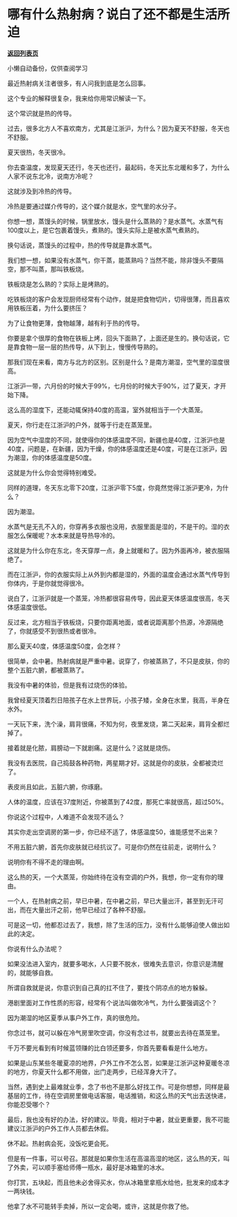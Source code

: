 # 哪有什么热射病？说白了还不都是生活所迫

[**返回列表页**](/gzh/记忆承载3)

小懒自动备份，仅供查阅学习

最近热射病关注者很多，有人问我到底是怎么回事。  

  

这个专业的解释很复杂，我来给你用常识解读一下。  

  

这个常识就是热的传导。

  

过去，很多北方人不喜欢南方，尤其是江浙沪，为什么？因为夏天不舒服，冬天也不舒服。

  

夏天很热，冬天很冷。

  

你去查温度，发现夏天还行，冬天也还行，最起码，冬天比东北暖和多了，为什么人家不说东北冷，说南方冷呢？  

  

这就涉及到冷热的传导。

  

冷热是要通过媒介传导的，这个媒介就是水，空气里的水分子。  

  

你想一想，蒸馒头的时候，锅里放水，馒头是什么蒸熟的？是水蒸气。水蒸气有100度以上，是它包裹着馒头，煮熟的。馒头实际上是被水蒸气煮熟的。  

  

换句话说，蒸馒头的过程中，热的传导就是靠水蒸气。  

  

我们想一想，如果没有水蒸气，你干蒸，能蒸熟吗？当然不能，除非馒头不要隔空，那不叫蒸，那叫铁板烧。  

  

铁板烧是怎么熟的？实际上是烤熟的。

  

吃铁板烧的客户会发现厨师经常有个动作，就是把食物切片，切得很薄，而且喜欢用铁板压着，为什么要挤压？  

  

为了让食物更薄，食物越薄，越有利于热的传导。

  

你要是拿个很厚的食物在铁板上烤，回头下面熟了，上面还是生的。换句话说，它是靠食物一层一层的热传导，从下到上，慢慢传导熟的。  

  

那我们现在来看，南方与北方的区别。区别是什么？是南方潮湿，空气里的湿度很高。  

  

江浙沪一带，六月份的时候大于99%，七月份的时候大于90%，过了夏天，才开始下降。

  

这么高的湿度下，还能动辄保持40度的高温，室外就相当于一个大蒸笼。  

  

夏天，你行走在江浙沪的户外，就等于行走在蒸笼里。  

  

因为空气中湿度的不同，就使得你的体感温度不同，新疆也是40度，江浙沪也是40度，问题是，在新疆，因为干燥，你的体感温度还是40度，可是在江浙沪，因为潮湿，你的体感温度是50度。  

  

这就是为什么你会觉得特别难受。  

  

同样的道理，冬天东北零下20度，江浙沪零下5度，你竟然觉得江浙沪更冷，为什么？

  

因为潮湿。  

  

水蒸气是无孔不入的，你穿再多衣服也没用，衣服里面是湿的，不是干的。湿的衣服怎么保暖呢？水本来就是导热导冷的。

  

这就是为什么你在东北，冬天穿厚一点，身上就暖和了。因为外面再冷，被衣服隔绝了。  

  

而在江浙沪，你的衣服实际上从外到内都是湿的，外面的温度会通过水蒸气传导到你体内，于是你就觉得很冷。  

  

说白了，江浙沪就是一个蒸笼，冷热都很容易传导，因此夏天体感温度很高，冬天体感温度很低。  

  

反过来，北方相当于铁板烧，只要你距离地面，或者说距离那个热源，冷源隔绝了，你就感受不到很热或者很冷。  

  

那么夏天40度，体感温度50度，会怎样？  

  

很简单，会中暑。热射病就是严重中暑。说穿了，你被蒸熟了，不只是皮肤，你的整个五脏六腑，都被蒸熟了。  

  

我没有中暑的体验，但是我有过烧伤的体验。

  

我曾经夏天顶着烈日陪孩子在水上世界玩，小孩子矮，全身在水里，我高，半身在水外。

  

一天玩下来，洗个澡，肩背很痛，不知为何，夜里发烧，第二天起来，肩背全都烂掉了。

  

接着就是化脓，肩膀动一下就剧痛。这是什么？这就是烧伤。  

  

我没有去医院，自己捣鼓各种药物，两星期才好。这就是你的皮肤，全都被烫烂了。  

  

表皮尚且如此，五脏六腑，你琢磨。  

  

人体的温度，应该在37度附近，你被蒸到了42度，那死亡率就很高，超过50%。

  

你说这个过程中，人难道不会发现不适么？  

  

其实你走出空调房的第一步，你已经不适了，体感温度50，谁能感觉不出来？  

  

不用五脏六腑，首先你皮肤就已经抗议了。可是你仍然在往前走，说明什么？  

  

说明你有不得不走的理由啊。

  

这么热的天，一个大蒸笼，你始终待在没有空调的户外，我想，你一定有你的理由。  

  

一个人，在热射病之前，早已中暑，在中暑之前，早已大量出汗，甚至到无汗可出，而在大量出汗之前，他早已经过了各种不舒服。

  

可是这一切，他都忍过去了，我想，除了生活的压力，没有什么能够迫使人做出如此的决定。  

  

你说有什么办法呢？  

  

如果没法进入室内，就要多喝水，人只要不脱水，很难失去意识，你意识是清醒的，就能够自救。  

  

所谓自救就是说，你意识到自己真的扛不住了，要找个阴凉点的地方躲躲。

  

港剧里面对工作性质的形容，经常有个说法叫做吹冷气，为什么要强调这个？  

  

因为潮湿的地区夏季从事户外工作，真的很危险。

  

你念过书，就可以躲在冷气房里吹空调，你没有念过书，就要出去待在蒸笼里。  

  

千万不要光看到有时候蓝领赚的比白领还要多，你首先要看看是什么地方。  

  

如果是山东某些冬暖夏凉的地界，户外工作不怎么苦，如果是江浙沪这种夏暖冬凉的地方，你夏天什么都不用做，出门走两步，已经浑身大汗了。

  

当然，遇到史上最难就业季，念了书也不是那么好找工作。可是你想想，同样是最基层的工作，待在空调房里做电话客服，电话推销，和这么热的天气出去送快递，你能忍受哪个？

  

最后，我也没有好的办法，好的建议。毕竟，相对于中暑，就业更重要，我不可能建议江浙沪的户外工作人员都去休假。

  

休不起。热射病会死，没饭吃更会死。

  

但是有一件事，可以号召。那就是如果你生活在高温高湿的地区，这么热的天，叫了外卖，可以顺手塞给师傅一瓶水，最好是冰箱里的冰水。

  

你打赏，五块起，而且他未必舍得买水，你从冰箱里拿瓶水给他，批发来的成本才一两块钱。

  

他拿了水不可能转手卖掉，所以一定会喝，或许，这就是你救了他。

